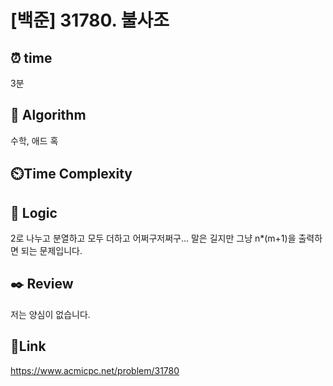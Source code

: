 # [백준] 31780. 불사조


## ⏰ **time**
3분

## :pushpin: **Algorithm**
수학, 애드 혹

## ⏲️**Time Complexity**


## :round_pushpin: **Logic**
2로 나누고 분열하고 모두 더하고 어쩌구저쩌구... 말은 길지만 그냥 n*(m+1)을 출력하면 되는 문제입니다.

## :black_nib: **Review**
저는 양심이 없습니다.

## 📡**Link**
https://www.acmicpc.net/problem/31780
